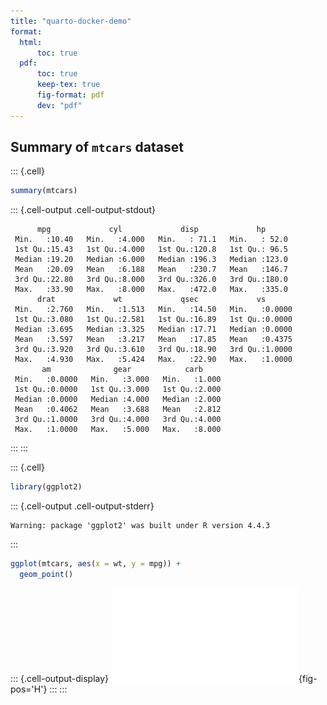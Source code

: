 ```yaml
---
title: "quarto-docker-demo"
format: 
  html:
      toc: true 
  pdf: 
      toc: true 
      keep-tex: true
      fig-format: pdf
      dev: "pdf"
---
```


## Summary of `mtcars` dataset


::: {.cell}

```{.r .cell-code}
summary(mtcars)
```

::: {.cell-output .cell-output-stdout}

```
      mpg             cyl             disp             hp       
 Min.   :10.40   Min.   :4.000   Min.   : 71.1   Min.   : 52.0  
 1st Qu.:15.43   1st Qu.:4.000   1st Qu.:120.8   1st Qu.: 96.5  
 Median :19.20   Median :6.000   Median :196.3   Median :123.0  
 Mean   :20.09   Mean   :6.188   Mean   :230.7   Mean   :146.7  
 3rd Qu.:22.80   3rd Qu.:8.000   3rd Qu.:326.0   3rd Qu.:180.0  
 Max.   :33.90   Max.   :8.000   Max.   :472.0   Max.   :335.0  
      drat             wt             qsec             vs        
 Min.   :2.760   Min.   :1.513   Min.   :14.50   Min.   :0.0000  
 1st Qu.:3.080   1st Qu.:2.581   1st Qu.:16.89   1st Qu.:0.0000  
 Median :3.695   Median :3.325   Median :17.71   Median :0.0000  
 Mean   :3.597   Mean   :3.217   Mean   :17.85   Mean   :0.4375  
 3rd Qu.:3.920   3rd Qu.:3.610   3rd Qu.:18.90   3rd Qu.:1.0000  
 Max.   :4.930   Max.   :5.424   Max.   :22.90   Max.   :1.0000  
       am              gear            carb      
 Min.   :0.0000   Min.   :3.000   Min.   :1.000  
 1st Qu.:0.0000   1st Qu.:3.000   1st Qu.:2.000  
 Median :0.0000   Median :4.000   Median :2.000  
 Mean   :0.4062   Mean   :3.688   Mean   :2.812  
 3rd Qu.:1.0000   3rd Qu.:4.000   3rd Qu.:4.000  
 Max.   :1.0000   Max.   :5.000   Max.   :8.000  
```


:::
:::



::: {.cell}

```{.r .cell-code}
library(ggplot2)
```

::: {.cell-output .cell-output-stderr}

```
Warning: package 'ggplot2' was built under R version 4.4.3
```


:::

```{.r .cell-code}
ggplot(mtcars, aes(x = wt, y = mpg)) +
  geom_point()
```

::: {.cell-output-display}
![](quarto-docker-demo_files/figure-pdf/unnamed-chunk-2-1.pdf){fig-pos='H'}
:::
:::


